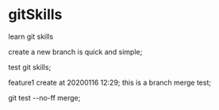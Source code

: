 # gitSkills
learn git skills

create a new branch is quick and simple;

test git skills;

feature1 create at 20200116 12:29;
this is a branch merge test;


git test --no-ff merge;
